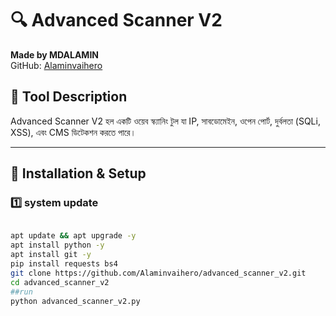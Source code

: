 # 🔍 Advanced Scanner V2
**Made by MDALAMIN**  
GitHub: [Alaminvaihero](https://www.github.com/Alaminvaihero)  

## 📌 Tool Description  
Advanced Scanner V2 হল একটি ওয়েব স্ক্যানিং টুল যা IP, সাবডোমেইন, ওপেন পোর্ট, দুর্বলতা (SQLi, XSS), এবং CMS ডিটেকশন করতে পারে।  

---

## 🚀 Installation & Setup  

### 1️⃣ system update 
```bash

apt update && apt upgrade -y
apt install python -y
apt install git -y
pip install requests bs4
git clone https://github.com/Alaminvaihero/advanced_scanner_v2.git
cd advanced_scanner_v2
##run 
python advanced_scanner_v2.py
